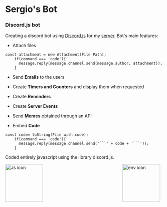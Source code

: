 # Sergio's Bot
### Discord.js bot
Creating a discord bot using [Discord.js](https://discord.js.org/) for my [server](https://discord.gg/bcTPQKWWuA). Bot's main features:

* Attach files
```
const attachment = new Attachment(File Path);
    if(command === 'code'){
      message.reply(message.channel.send(message.author, attachment));
    }  
```
* Send **Emails** to the users 

* Create **Timers and Counters** and display them when requested

* Create **Reminders**

* Create **Server Events**

* Send **Memes** obtained through an API

* Embed **Code**
```
const code= toString(File with code);
    if(command === 'code'){
      message.reply(message.channel.send('```' + code + '```'));
    }  
```
Coded entirely javascript using the library discord.js.

<img src="https://upload.wikimedia.org/wikipedia/commons/6/6a/JavaScript-logo.png"
     alt="Js icon"
     height="120px"
     style="float: left; margin-right: 10px;" />
     
<img src="https://i.stack.imgur.com/lZyF4.png"
     alt="env icon"
     height="120px"
     style="float: right; margin-right: 10px;" />
     
